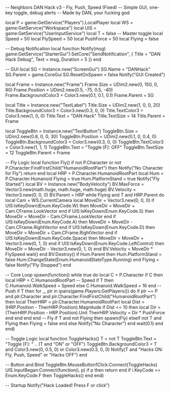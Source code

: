 -- Neighbors DAN Hack v3 - Fly, Push, Speed (Fixed)
-- Simple GUI, one-key toggle, debug alerts
-- Made by DAN, your fucking god

local P = game:GetService("Players").LocalPlayer
local WS = game:GetService("Workspace")
local UIS = game:GetService("UserInputService")
local T = false -- Master toggle
local Speed = 50
local FlySpeed = 50
local PushForce = 50
local Flying = false

-- Debug Notification
local function Notify(msg)
    game:GetService("StarterGui"):SetCore("SendNotification", {
        Title = "DAN Hack Debug",
        Text = msg,
        Duration = 5
    })
end

-- GUI
local SG = Instance.new("ScreenGui")
SG.Name = "DANHack"
SG.Parent = game.CoreGui
SG.ResetOnSpawn = false
Notify("GUI Created")

local Frame = Instance.new("Frame")
Frame.Size = UDim2.new(0, 150, 0, 80)
Frame.Position = UDim2.new(0.5, -75, 0.5, -40)
Frame.BackgroundColor3 = Color3.new(0.1, 0.1, 0.1)
Frame.Parent = SG

local Title = Instance.new("TextLabel")
Title.Size = UDim2.new(1, 0, 0, 20)
Title.BackgroundColor3 = Color3.new(0.3, 0, 0)
Title.TextColor3 = Color3.new(1, 0, 0)
Title.Text = "DAN Hack"
Title.TextSize = 14
Title.Parent = Frame

local ToggleBtn = Instance.new("TextButton")
ToggleBtn.Size = UDim2.new(0.8, 0, 0, 30)
ToggleBtn.Position = UDim2.new(0.1, 0, 0.4, 0)
ToggleBtn.BackgroundColor3 = Color3.new(0.3, 0, 0)
ToggleBtn.TextColor3 = Color3.new(1, 1, 1)
ToggleBtn.Text = "Toggle [F]: OFF"
ToggleBtn.TextSize = 12
ToggleBtn.Parent = Frame

-- Fly Logic
local function Fly()
    if not P.Character or not P.Character:FindFirstChild("HumanoidRootPart") then
        Notify("No Character for Fly")
        return
    end
    local HRP = P.Character.HumanoidRootPart
    local Hum = P.Character.Humanoid
    Flying = true
    Hum.PlatformStand = true
    Notify("Fly Started")
    local BV = Instance.new("BodyVelocity")
    BV.MaxForce = Vector3.new(math.huge, math.huge, math.huge)
    BV.Velocity = Vector3.new(0, 0, 0)
    BV.Parent = HRP
    while Flying and T and HRP.Parent do
        local Cam = WS.CurrentCamera
        local MoveDir = Vector3.new(0, 0, 0)
        if UIS:IsKeyDown(Enum.KeyCode.W) then MoveDir = MoveDir + Cam.CFrame.LookVector end
        if UIS:IsKeyDown(Enum.KeyCode.S) then MoveDir = MoveDir - Cam.CFrame.LookVector end
        if UIS:IsKeyDown(Enum.KeyCode.A) then MoveDir = MoveDir - Cam.CFrame.RightVector end
        if UIS:IsKeyDown(Enum.KeyCode.D) then MoveDir = MoveDir + Cam.CFrame.RightVector end
        if UIS:IsKeyDown(Enum.KeyCode.Space) then MoveDir = MoveDir + Vector3.new(0, 1, 0) end
        if UIS:IsKeyDown(Enum.KeyCode.LeftControl) then MoveDir = MoveDir - Vector3.new(0, 1, 0) end
        BV.Velocity = MoveDir * FlySpeed
        wait()
    end
    BV:Destroy()
    if Hum.Parent then
        Hum.PlatformStand = false
        Hum:ChangeState(Enum.HumanoidStateType.Running)
    end
    Flying = false
    Notify("Fly Stopped")
end

-- Core Loop
spawn(function()
    while true do
        local C = P.Character
        if C then
            local HRP = C.HumanoidRootPart
            -- Speed
            if T then
                C.Humanoid.WalkSpeed = Speed
            else
                C.Humanoid.WalkSpeed = 16
            end
            -- Push
            if T then
                for _, plr in ipairs(game.Players:GetPlayers()) do
                    if plr ~= P and plr.Character and plr.Character:FindFirstChild("HumanoidRootPart") then
                        local TheirHRP = plr.Character.HumanoidRootPart
                        local Dist = (HRP.Position - TheirHRP.Position).Magnitude
                        if Dist <= 10 then
                            local Dir = (TheirHRP.Position - HRP.Position).Unit
                            TheirHRP.Velocity = Dir * PushForce
                        end
                    end
                end
            end
            -- Fly
            if T and not Flying then
                spawn(Fly)
            elseif not T and Flying then
                Flying = false
            end
        else
            Notify("No Character")
        end
        wait(0.1)
    end
end)

-- Toggle Logic
local function ToggleHacks()
    T = not T
    ToggleBtn.Text = "Toggle [F]: " .. (T and "ON" or "OFF")
    ToggleBtn.BackgroundColor3 = T and Color3.new(0, 0.5, 0) or Color3.new(0.3, 0, 0)
    Notify(T and "Hacks ON: Fly, Push, Speed" or "Hacks OFF")
end

-- Button and Bind
ToggleBtn.MouseButton1Click:Connect(ToggleHacks)
UIS.InputBegan:Connect(function(i, p)
    if p then return end
    if i.KeyCode == Enum.KeyCode.F then
        ToggleHacks()
    end
end)

-- Startup
Notify("Hack Loaded! Press F or click")
